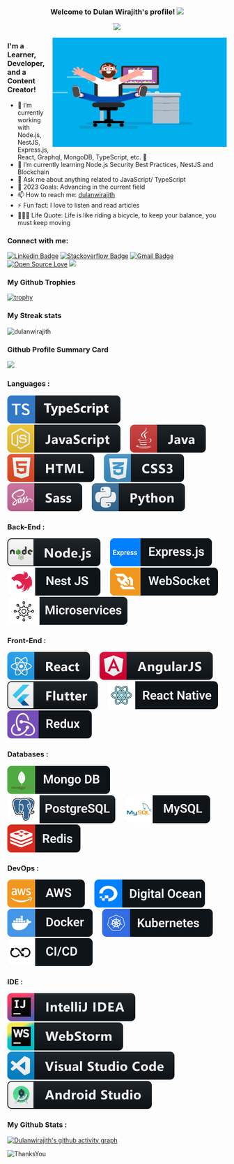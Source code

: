 <h3 align="center">
  Welcome to Dulan Wirajith's profile!
  <img src="https://media.giphy.com/media/hvRJCLFzcasrR4ia7z/giphy.gif" width="28">
</h3>

<p align="center">
  <a><img src="https://readme-typing-svg.herokuapp.com/?lines=Full+Stack+Web+and+App+Developer;5%2B+Years+of+Coding+Experience+;Always+Learning+New+Things;Open+for+Freelancing+Projects&font=Fira%20Code&center=true&width=440&height=45&color=f75c7e&vCenter=true&size=22"></a>
</p>

<img align="right" alt="GIF" src="./assets/coder.gif" width="400" height="250" />


### I'm a Learner, Developer, and a Content Creator!

- 🔭 I’m currently working with Node.js, NestJS, Express.js, React, Graphql, MongoDB, TypeScript, etc.  🥷
- 🌱 I’m currently learning Node.js Security Best Practices, NestJS and Blockchain
- 💬 Ask me about anything related to JavaScript/ TypeScript
- 🥅 2023 Goals: Advancing in the current field 
- 📫 How to reach me: [dulanwirajith][linkedin]
- ⚡ Fun fact: I love to listen and read articles
- 🚴🏽‍♀️ Life Quote: Life is like riding a bicycle, to keep your balance, you must keep moving

### Connect with me:
[![Linkedin Badge](https://img.shields.io/badge/-dulanwirajith-blue?style=flat-square&logo=Linkedin&logoColor=white&link=https://www.linkedin.com/in/dulanwirajith/)](https://www.linkedin.com/in/dulanwirajith/)
[![Stackoverflow Badge](https://img.shields.io/badge/-Stackoverflow-4CA143?style=flat-square&logo=Stackoverflow&logoColor=white&link=https://stackoverflow.com/users/14838636/dulanwirajith)](https://stackoverflow.com/users/14838636/dulanwirajith)
[![Gmail Badge](https://img.shields.io/badge/-dulanwirajith1995@gmail.com-c14438?style=flat-square&logo=Gmail&logoColor=white&link=mailto:dulanwirajith1995@gmail.com)](mailto:dulanwirajith1995@gmail.com)
[![Open Source Love](https://badges.frapsoft.com/os/v2/open-source.svg?v=103)](https://github.com/dulanwirajith)
![](https://visitor-badge.glitch.me/badge?page_id=dulanwirajith.dulanwirajith)


[//]: # ([![Website]&#40;https://img.shields.io/website?label=dulanwirajith.com&style=for-the-badge&url=https%3A%2F%2Fdulanwirajith.com&#41;]&#40;https://dulanwirajith.com&#41;)

### My Github Trophies
[![trophy](https://github-profile-trophy.vercel.app/?username=dulanwirajith&theme=onedark&&title=Stars,Followers,Repositories,Commit,PullRequest)](https://github.com/ryo-ma/github-profile-trophy)

### My Streak stats
<p><img align="center" src="https://github-readme-streak-stats.herokuapp.com/?user=dulanwirajith&theme=highcontrast" alt="dulanwirajith" /></p>

### Github Profile Summary Card

![](http://github-profile-summary-cards.vercel.app/api/cards/profile-details?username=dulanwirajith&theme=github_dark)


### Languages :
<p>
  <img src="./assets/badges/Languages/typescript.svg" alt="ts" > &emsp;
  <img src="./assets/badges/Languages/javascript.svg" alt="js"> &emsp;
  <img src="./assets/badges/Languages/java.svg" alt="java"> &emsp;
  <img src="./assets/badges/Languages/html.svg" alt="html"> &emsp;
  <img src="./assets/badges/Languages/css3.svg" alt="css3"> &emsp;
  <img src="./assets/badges/Languages/sass.svg" alt="sass"> &emsp;
  <img src="./assets/badges/Languages/python.svg" alt="python"> &emsp;
</p>

### Back-End :
<p>
  <img src="./assets/badges/BackEnd/nodejs.svg" alt="nodejs"> &emsp; 
  <img src="./assets/badges/BackEnd/expressjs.svg" alt="expressjs"> &emsp; 
  <img src="./assets/badges/BackEnd/nestjs.svg" alt="nestjs"> &emsp; 
  <img src="./assets/badges/BackEnd/websocket.svg" alt="websocket"> &emsp;  
  <img src="./assets/badges/BackEnd/microservices.svg" alt="microservices"> &emsp;  
</p>


### Front-End :
<p>
  <img src="assets/badges/FrontEnd/react.svg" alt="react"> &emsp;
  <img src="assets/badges/FrontEnd/angular.svg" alt="angularjs"> &emsp;
  <img src="assets/badges/FrontEnd/flutter.svg" alt="flutter"> &emsp;
  <img src="assets/badges/FrontEnd/reactnative.svg" alt="react"> &emsp;
  <img src="assets/badges/FrontEnd/redux.svg" alt="redux"> &emsp;
</p>

### Databases :
<p>
  <img src="assets/badges/Databases/mongodb.svg" alt="mongodb"> &emsp;
  <img src="assets/badges/Databases/postgresql.svg" alt="postgresql"> &emsp;
  <img src="assets/badges/Databases/mysql.svg" alt="mysql"> &emsp;
  <img src="assets/badges/Databases/redis.svg" alt="redis"> &emsp;
</p>


### DevOps :
<p>
  <img src="assets/badges/DevOps/aws.svg" alt="aws"> &emsp;
  <img src="assets/badges/DevOps/digitalocean.svg" alt="digitalocean"> &emsp;
  <img src="assets/badges/DevOps/docker.svg" alt="docker"> &emsp;
  <img src="assets/badges/DevOps/kubernetes.svg" alt="kubernetes"> &emsp;
  <img src="assets/badges/DevOps/cicd.svg" alt="cicd"> &emsp;
<!--   <img src="./assets/badges/DevOps/git.svg" alt="git"> &emsp; -->
</p>

### IDE :
<p>
  <img src="./assets/badges/IDE/intellij.svg" alt="jetbrains_intellij"> &emsp;
  <img src="./assets/badges/IDE/webstorm.svg" alt="webstorm"> &emsp;
  <img src="./assets/badges/IDE/vscode.svg" alt="vscode"> &emsp;
  <img src="./assets/badges/IDE/androidstudio.svg" alt="androidstudio"> &emsp;
</p>

### My Github Stats :

[![Dulanwirajith's github activity graph](https://github-readme-activity-graph.cyclic.app/graph?username=dulanwirajith&theme=github&custom_title=My%20Last%2030%20Days%20Contribution%20Graph&hide_border=true)](https://github.com/dulanwirajith/github-readme-activity-graph)

<!--START_SECTION:waka-->
<!--END_SECTION:waka-->

![ThanksYou](https://img.shields.io/badge/🙏Thank_You_For_Spending_a_Moment_On_My_Profile,_Happy_Coding,_All_The_Very_Best-dodgerred.svg?style=for-the-badge)


[facebook]: https://www.facebook.com/dulan.wirajith
[medium]: https://medium.com/@dulanwirajith
[linkedin]: https://www.linkedin.com/in/dulanwirajith
[hackerrank]: https://www.hackerrank.com/dulanwirajith?hr_r=1
[portfolio]: https://www.dulanwirajith.com
[upwork]: https://www.upwork.com/o/profiles/users/~010462f3cdf452b722/

